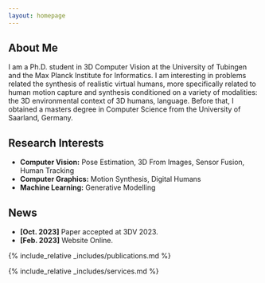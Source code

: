 ```yaml
---
layout: homepage
---
```


## About Me

I am a Ph.D. student in 3D Computer Vision at the University of Tubingen and the Max Planck Institute for Informatics. I am interesting in problems related the synthesis of realistic virtual humans, more specifically related to human motion capture and synthesis conditioned on a variety of modalities: the 3D environmental context of 3D humans, language. Before that, I obtained a masters degree in Computer Science from the University of Saarland, Germany.

## Research Interests

- **Computer Vision:** Pose Estimation, 3D From Images, Sensor Fusion, Human Tracking
- **Computer Graphics:** Motion Synthesis, Digital Humans
- **Machine Learning:** Generative Modelling

## News

- **[Oct. 2023]** Paper accepted at 3DV 2023.
- **[Feb. 2023]** Website Online.

{% include_relative _includes/publications.md %}

{% include_relative _includes/services.md %}
